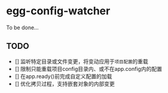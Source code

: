 # egg-config-watcher

To be done...

## TODO

- [] 监听特定目录或文件变更，将变动应用于`项目配置`的重载
- [] 限制只能重载项目config目录内、或不在app.config内的配置
- [] 在app.ready()前完成自定义配置的加载
- [] 优化拷贝过程，支持嵌套对象的内部变更
